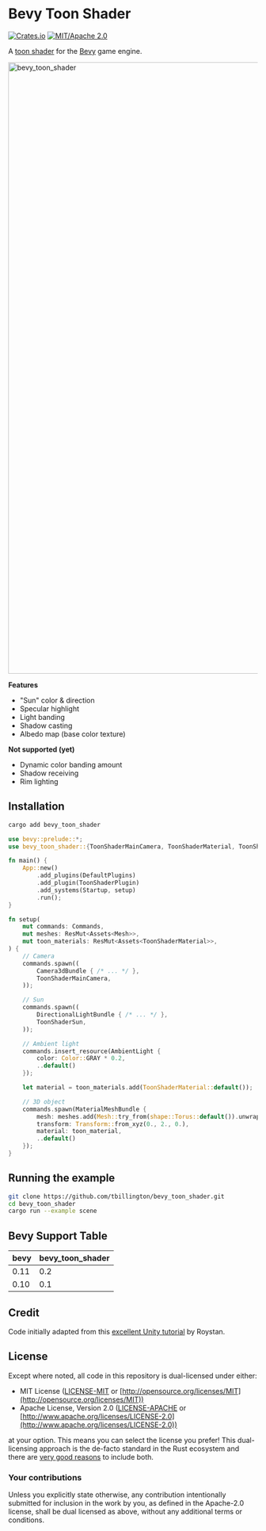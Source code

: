 # Bevy Toon Shader

[![Crates.io](https://img.shields.io/crates/v/bevy_toon_shader)](https://crates.io/crates/bevy_toon_shader)
[![MIT/Apache 2.0](https://img.shields.io/badge/license-MIT%2FApache-blue.svg)](https://github.com/tbillington/bevy_toon_shader#license)

A [toon shader](https://en.wikipedia.org/wiki/Cel_shading) for the [Bevy](https://github.com/bevyengine/bevy/) game engine.

<img width="1234" alt="bevy_toon_shader" src="https://user-images.githubusercontent.com/2771466/233092241-71a0f13a-fc0a-4022-913c-ddc3658d7f48.png">

**Features**
- "Sun" color & direction
- Specular highlight
- Light banding
- Shadow casting
- Albedo map (base color texture)

**Not supported (yet)**
- Dynamic color banding amount
- Shadow receiving
- Rim lighting

## Installation

```sh
cargo add bevy_toon_shader
```

```rust
use bevy::prelude::*;
use bevy_toon_shader::{ToonShaderMainCamera, ToonShaderMaterial, ToonShaderPlugin, ToonShaderSun};

fn main() {
    App::new()
        .add_plugins(DefaultPlugins)
        .add_plugin(ToonShaderPlugin)
        .add_systems(Startup, setup)
        .run();
}

fn setup(
    mut commands: Commands,
    mut meshes: ResMut<Assets<Mesh>>,
    mut toon_materials: ResMut<Assets<ToonShaderMaterial>>,
) {
    // Camera
    commands.spawn((
        Camera3dBundle { /* ... */ },
        ToonShaderMainCamera,
    ));

    // Sun
    commands.spawn((
        DirectionalLightBundle { /* ... */ },
        ToonShaderSun,
    ));

    // Ambient light
    commands.insert_resource(AmbientLight {
        color: Color::GRAY * 0.2,
        ..default()
    });

    let material = toon_materials.add(ToonShaderMaterial::default());

    // 3D object
    commands.spawn(MaterialMeshBundle {
        mesh: meshes.add(Mesh::try_from(shape::Torus::default()).unwrap()),
        transform: Transform::from_xyz(0., 2., 0.),
        material: toon_material,
        ..default()
    });
}
```

## Running the example

```sh
git clone https://github.com/tbillington/bevy_toon_shader.git
cd bevy_toon_shader
cargo run --example scene
```

## Bevy Support Table

| bevy | bevy_toon_shader |
| -- | -- |
| 0.11 | 0.2 |
| 0.10 | 0.1 |

## Credit

Code initially adapted from this [excellent Unity tutorial](https://roystan.net/articles/toon-shader/) by Roystan.

## License

Except where noted, all code in this repository is dual-licensed under either:

* MIT License ([LICENSE-MIT](LICENSE-MIT) or [http://opensource.org/licenses/MIT](http://opensource.org/licenses/MIT))
* Apache License, Version 2.0 ([LICENSE-APACHE](LICENSE-APACHE) or [http://www.apache.org/licenses/LICENSE-2.0](http://www.apache.org/licenses/LICENSE-2.0))

at your option.
This means you can select the license you prefer!
This dual-licensing approach is the de-facto standard in the Rust ecosystem and there are [very good reasons](https://github.com/bevyengine/bevy/issues/2373) to include both.

### Your contributions

Unless you explicitly state otherwise, any contribution intentionally submitted for inclusion in the work by you, as defined in the Apache-2.0 license, shall be dual licensed as above, without any additional terms or conditions.
